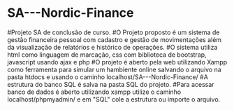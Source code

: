 ﻿# SA---Nordic-Finance
#Projeto SA de conclusão de curso.
#O Projeto proposto é um sistema de gestão financeira pessoal com cadastro e gestão de movimentações além da visualização de relatórios e histórico de operações.
#O sistema utiliza html como linguagem de marcação, css com biblioteca de bootstrap, javascript usando ajax e php 
#O projeto é aberto pela web utilizando Xampp como ferramenta para simular um hambiente online salvando o arquivo na pasta htdocs e usando o caminho localhost/SA---Nordic-Finance/
#A estrutura do banco SQL é salva na pasta SQL do projeto.
#Para acessar banco de dados é aberto utilizando xampp utilize o caminho localhost/phpmyadmin/ e em "SQL" cole a estrutura ou importe o arquivo.
